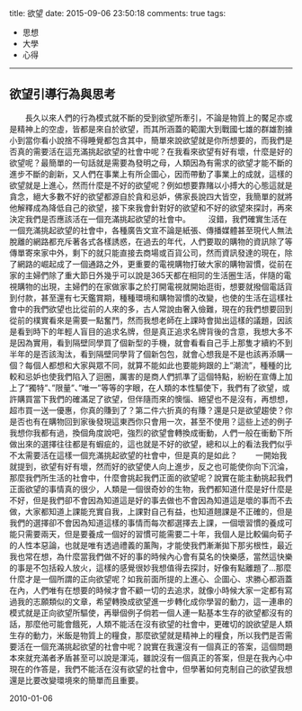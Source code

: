 title: 欲望
date: 2015-09-06 23:50:18
comments: true
tags:
- 思想
- 大學
- 心得
---

## 欲望引導行為與思考
　　長久以來人們的行為模式就不斷的受到欲望所牽引，不論是物質上的饜足亦或是精神上的空虛，皆都是來自於欲望，而其所涵蓋的範圍大到戰國七雄的群雄割據小到當你看小說捨不得睡覺都包含其中，簡單來說欲望就是你所想要的，而我們是否真的需要活在這充滿挑起欲望的社會中呢？在我看來欲望有好有壞，什麼是好的欲望呢？最簡單的一句話就是需要為發明之母，人類因為有需求的欲望才能不斷的進步不斷的創新，又人們在事業上有所企圖心，因而帶動了事業上的成就，這樣的欲望就是上進心，然而什麼是不好的欲望呢？例如想要靠賭以小搏大的心態這就是貪念，絕大多數不好的欲望都源自於貪和忌妒，佛家長說四大皆空，我簡單的就將他解釋成為降低自己的欲望，接下來我會針對好的欲望和不好的欲望來探討，再來決定我們是否應該活在一個充滿挑起欲望的社會中。
　　沒錯，我們確實生活在一個充滿挑起欲望的社會中，各種廣告文宣不論是紙張、傳播媒體甚至現代人無法脫離的網路都充斥著各式各樣誘惑，在過去的年代，人們要取的購物的資訊除了等傳單寄來家中外，剩下的就只能直接去商場或百貨公司，然而資訊發達的現在，除了網路的崛起成了一個通路之外，更重要的電視購物打破大家的購物習慣，從前在家的主婦們除了重大節日外幾乎可以說是365天都在相同的生活圈生活，伴隨的電視購物的出現，主婦們的在家做家事之於打開電視就開始逛街，想要就撥個電話貨到付款，甚至還有七天鑑賞期，種種環境和購物習慣的改變，也使的生活在這樣社會中的我們欲望也比從前的人來的多，古人常說由奢入儉難，現在的我們想要回到從前的樸實看來是需要一點奮鬥，然而我想老師在上課時會拋出這樣的議題，因該是看到時下的年輕人盲目的追求名牌，但是真正追求名牌背後的含意，我想大多不是因為實用，看到隔壁同學買了個新型的手機，就會看看自己手上那隻才續約不到半年的是否該淘汰，看到隔壁同學背了個新包包，就會心想我是不是也該再添購一個？每個人都想和大家與眾不同，就算不能如此也要能夠跟的上”潮流”，種種的比較和忌妒也使我們陷入了迴圈，厲害的是商人們抓準了這個特點，紛紛在宣傳上加上了”獨特”、”限量”、”唯一”等等的字眼，在人類的本性驅使下，我們有了欲望，或許購買當下我們的確滿足了欲望，但伴隨而來的懊惱、絕望也不是沒有，再想想，超市買一送一優惠，你真的賺到了？第二件六折真的有賺？還是只是欲望趨使？你是否也有在購物回到家後發現這東西你只會用一次，甚至不使用？這些上述的例子我想你我都有過，換個角度說吧，強烈的欲望會轉換成衝動，人們一般在衝動下所做出來的選擇往往都是有蝦疵的，這也就是不好的欲望，總和以上的看法我們似乎不太需要活在這樣一個充滿挑起欲望的社會中，但是真的是如此？
　　一開始我就提到，欲望有好有壞，然而好的欲望使人向上進步，反之也可能使你向下沉淪，那麼我們所生活的社會中，什麼會挑起我們正面的欲望呢？說實在能主動挑起我們正面欲望的事情真的很少，人類是一個很奇妙的生物，我們都知道什麼是好什麼是不好，但是我們卻不會因為知道這是好的事去做也不會因為知道這是壞的事而不去做，大家都知道上課能充實自我，上課對自己有益，也知道翹課是不正確的，但是我們的選擇卻不會因為知道這樣的事情而每次都選擇去上課，一個壞習慣的養成可能只需要兩天，但是要養成一個好的習慣可能需要二十年，我個人是比較偏向荀子的人性本惡論，也就是唯有透過禮義的薰陶，才能使我們漸漸拋下那劣根性，最近我也常在想，為什麼當我們做不好的事的時候內心會有莫名的快樂感，當然這快樂的事是不包括殺人放火，這樣的感覺很妙我想值得去探討，好像有點離題了…那麼什麼才是一個所謂的正向欲望呢？如我前面所提的上進心、企圖心、求勝心都涵蓋在內，人們唯有在想要的時候才會不顧一切的去追求，就像小時候大家一定都有寫過我的志願類似的文章，希望轉換成欲望進一步轉化成你學習的動力，這一連串的模式就是正向欲望所驅使，再舉個例子倘若一個人連一點基本生存的欲望都沒有的話，那麼他可能會餓死，人類不能活在沒有欲望的社會中，更確切的說欲望是人類生存的動力，米飯是物質上的糧食，那麼欲望就是精神上的糧食，所以我們是否需要活在一個充滿挑起欲望的社會中呢？說實在我還沒有一個真正的答案，這個問題本來就充滿者矛盾甚至可以說是渾沌，雖說沒有一個真正的答案，但是在我內心中現在的作答是，我們不能活在沒有欲望的社會中，但學著如何克制自己的欲望我想還是比要改變環境來的簡單而且重要。

2010-01-06